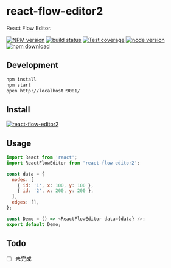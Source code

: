 # react-flow-editor2

React Flow Editor.

[![NPM version][npm-image]][npm-url] [![build status][circleci-image]][circleci-url] [![Test coverage][coveralls-image]][coveralls-url] [![node version][node-image]][node-url] [![npm download][download-image]][download-url]

[npm-image]: http://img.shields.io/npm/v/react-flow-editor2.svg?style=flat-square
[npm-url]: http://npmjs.org/package/react-flow-editor2
[circleci-image]: https://img.shields.io/circleci/build/github/hengkx/react-flow-editor2/master.svg?style=flat-square
[circleci-url]: https://circleci.com/gh/hengkx/react-flow-editor2/tree/master
[coveralls-image]: https://img.shields.io/codecov/c/github/hengkx/react-flow-editor2/master.svg?style=flat-square
[coveralls-url]: https://codecov.io/gh/hengkx/react-flow-editor2
[node-image]: https://img.shields.io/badge/node.js-%3E=_6.0-green.svg?style=flat-square
[node-url]: http://nodejs.org/download/
[download-image]: https://img.shields.io/npm/dm/react-flow-editor2.svg?style=flat-square
[download-url]: https://npmjs.org/package/react-flow-editor2

## Development

```bash
npm install
npm start
open http://localhost:9001/
```

## Install

[![react-flow-editor2](https://nodei.co/npm/react-flow-editor2.png)](https://npmjs.org/package/react-flow-editor2)

## Usage

```js
import React from 'react';
import ReactFlowEditor from 'react-flow-editor2';

const data = {
  nodes: [
    { id: '1', x: 100, y: 100 },
    { id: '2', x: 200, y: 200 },
  ],
  edges: [],
};

const Demo = () => <ReactFlowEditor data={data} />;
export default Demo;
```

## Todo

- [ ] 未完成
